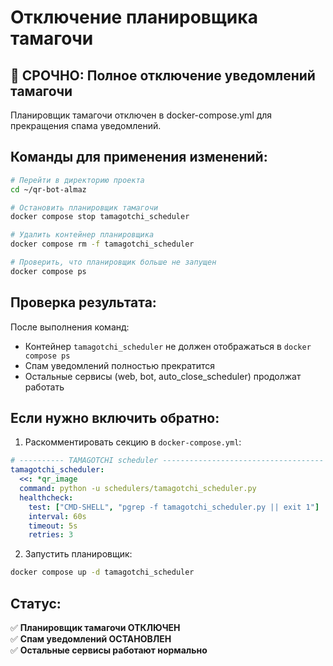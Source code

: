 # Отключение планировщика тамагочи

## 🚨 СРОЧНО: Полное отключение уведомлений тамагочи

Планировщик тамагочи отключен в docker-compose.yml для прекращения спама уведомлений.

## Команды для применения изменений:

```bash
# Перейти в директорию проекта
cd ~/qr-bot-almaz

# Остановить планировщик тамагочи
docker compose stop tamagotchi_scheduler

# Удалить контейнер планировщика
docker compose rm -f tamagotchi_scheduler

# Проверить, что планировщик больше не запущен
docker compose ps
```

## Проверка результата:

После выполнения команд:
- Контейнер `tamagotchi_scheduler` не должен отображаться в `docker compose ps`
- Спам уведомлений полностью прекратится
- Остальные сервисы (web, bot, auto_close_scheduler) продолжат работать

## Если нужно включить обратно:

1. Раскомментировать секцию в `docker-compose.yml`:
```yaml
# ---------- TAMAGOTCHI scheduler ------------------------------------
tamagotchi_scheduler:
  <<: *qr_image
  command: python -u schedulers/tamagotchi_scheduler.py
  healthcheck:
    test: ["CMD-SHELL", "pgrep -f tamagotchi_scheduler.py || exit 1"]
    interval: 60s
    timeout: 5s
    retries: 3
```

2. Запустить планировщик:
```bash
docker compose up -d tamagotchi_scheduler
```

## Статус:
✅ **Планировщик тамагочи ОТКЛЮЧЕН**  
✅ **Спам уведомлений ОСТАНОВЛЕН**  
✅ **Остальные сервисы работают нормально**
